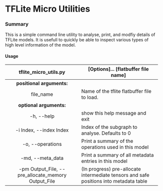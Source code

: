 TFLite Micro Utilities
======================

### Summary

This is a simple command line utility to analyse, print, and modfiy details
of TFLite models. It is usefull to quickly be able to inspect various types of
high level information of the model.

#### Usage

| tflite_micro_utils.py | [Options]... [flatbuffer file name] |
| :-: | --- |
| **positional arguments:** | |
| file_name | Name of the tflite flatbuffer file to load. |
| **optional arguments:** | |
| -h, --help | show this help message and exit |
| -i Index, --index Index | Index of the subgraph to analyse. Defaults to 0 |
| -o, --operations | Print a summary of the operations used in this model |
| -md, --meta_data | Print a summary of all metadata entries in this model |
| -pm Output_File, --pre_allocate_memory Output_File | (In progress) pre-allocate intermediate tensors and safe positions into metadata table |